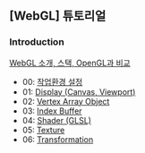 ## [WebGL] 튜토리얼

### Introduction
[WebGL 소개, 스택, OpenGL과 비교](introduction.md)
- 00: [작업환경 설정](00-configuration.md)
- 01: [Display (Canvas, Viewport)](01-display.md)
- 02: [Vertex Array Object](02-vao.md)
- 03: [Index Buffer](03-index-buffer.md)
- 04: [Shader (GLSL)](04-shader.md)
- 05: [Texture](05-texture.md)
- 06: [Transformation](06-transformation.md)
